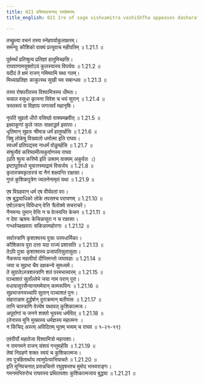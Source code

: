 ```yaml
---
title: 021 वसिष्ठवचनाद् रामप्रेषणम्
title_english: 021 Ire of sage vishvamitra vashiShTha appeases dasharatha

---
```


<div class="audioEmbed"  caption="श्रीराम-हरिसीताराममूर्ति-घनपाठिभ्यां वचनम्" src="https://archive.org/download/Ramayana-recitation-Sriram-harisItArAmamUrti-Ghanapaati-v2/Kanda_1/Kanda_1_BK-021-Vasistavachanath_Rama_Preshanam.mp3"></div>

तच्छ्रुत्वा वचनं तस्य स्नेहपर्याकुलाक्षरम्।  
समन्युः कौशिको वाक्यं प्रत्युवाच महीपतिम् ॥ 1.21.1 ॥   

पूर्वमर्थं प्रतिश्रुत्य प्रतिज्ञां हातुमिच्छसि।  
राघवाणामयुक्तोऽयं कुलस्यास्य विपर्ययः ॥ 1.21.2 ॥   
यदीदं ते क्षमं राजन् गमिष्यामि यथा गतम्।  
मिथ्याप्रतिज्ञः काकुत्स्थ सुखी भव सबान्धवः ॥ 1.21.3 ॥   

तस्य रोषपरीतस्य विश्वामित्रस्य धीमतः।  
चचाल वसुधा कृत्स्ना विवेश च भयं सुरान् ॥ 1.21.4 ॥   
त्रस्तरूपं स विज्ञाय जगत्सर्वं महानृषिः।  

नृपतिं सुव्रतो धीरो वसिष्ठो वाक्यमब्रवीत् ॥ 1.21.5 ॥   
इक्ष्वाकूणां कुले जातः साक्षाद्धर्म इवापरः।  
धृतिमान् सुव्रतः श्रीमान्न धर्मं हातुमर्हसि ॥ 1.21.6 ॥   
त्रिषु लोकेषु विख्यातो धर्मात्मा इति राघवः।  
स्वधर्मं प्रतिपद्यस्व नाधर्मं वोढुमर्हसि ॥ 1.21.7 ॥   
संश्रुत्यैवं करिष्यामीत्यकुर्वाणस्य राघव  
(प्रति श्रुत्य करिष्ये इति उक्तम् वाक्यम् अकुर्वतः ।)  
इष्टापूर्तवधो भूयात्तस्माद्रामं विसर्जय ॥ 1.21.8 ॥   
कृतास्त्रमकृतास्त्रं वा नैनं शक्ष्यन्ति राक्षसाः।  
गुप्तं कुशिकपुत्रेण ज्वलनेनामृतं यथा ॥ 1.21.9 ॥   

एष विग्रहवान् धर्म एष वीर्यवतां वरः।  
एष बुद्ध्याधिको लोके तपसश्च परायणम् ॥ 1.21.10 ॥   
एषोऽस्त्रान् विविधान् वेत्ति त्रैलोक्ये सचराचरे।  
नैनमन्यः पुमान् वेत्ति न च वेत्स्यन्ति केचन ॥ 1.21.11 ॥   
न देवा ऋषयः केचिन्नासुरा न च राक्षसाः।  
गन्धर्वयक्षप्रवराः सकिन्नरमहोरगाः ॥ 1.21.12 ॥   

सर्वास्त्राणि कृशाश्वस्य पुत्राः परमधार्मिकाः।  
कौशिकाय पुरा दत्ता यदा राज्यं प्रशासति ॥ 1.21.13 ॥   
तेऽपि पुत्राः कृशाश्वस्य प्रजापतिसुतासुताः।  
नैकरूपा महावीर्या दीप्तिमन्तो जयावहाः ॥ 1.21.14 ॥   
जया च सुप्रभा चैव दक्षकन्ये सुमध्यमे।  
ते सुवातेऽस्त्रशस्त्राणि शतं परमभास्वरम् ॥ 1.21.15 ॥   
पञ्चाशतं सुताँल्लेभे जया नाम परान् पुरा।  
वधायासुरसैन्यानाममेयान् कामरूपिणः ॥ 1.21.16 ॥   
सुप्रभाजनयच्चापि सुतान् पञ्चाशतं पुनः।  
संहारान्नाम दुर्द्धर्षान् दुराक्रमान् बलीयसः ॥ 1.21.17 ॥   
तानि चास्त्राणि वेत्त्येष यथावत् कुशिकात्मजः।  
अपूर्वाणां च जनने शक्तो भूयस्य धर्मवित् ॥ 1.21.18 ॥   
(तेनास्य मुनि मुख्यस्य धर्मज्ञस्य महात्मनः ।  
न किंचिद् अस्त्य् अविदितम् भूतम् भव्यम् च राघव ॥ १-२१-१९)  

एवंवीर्यो महातेजा विश्वामित्रो महायशाः।  
न रामगमने राजन् संशयं गन्तुमर्हसि ॥ 1.21.19 ॥   
तेषां निग्रहणे शक्तः स्वयं च कुशिकात्मजः।  
तव पुत्रहितार्थाय त्वामुपेत्याभियाचते ॥ 1.21.20 ॥   
इति मुनिवचनात् प्रसन्नचित्तो रघुवृषभश्च मुमोद भास्वराङ्गः।  
गमनमभिरुरोच राघवस्य प्रथितयशाः कुशिकात्मजाय बुद्ध्या ॥ 1.21.21 ॥   